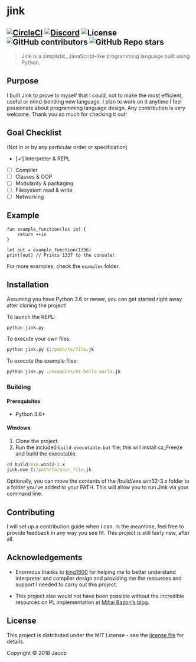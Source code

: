 # jink

[![CircleCI](https://img.shields.io/circleci/build/github/jink-lang/jink?label=tests)](https://circleci.com/gh/jink-lang/jink/tree/master)
[![Discord](https://img.shields.io/discord/365599795886161941?label=Discord)](https://discord.gg/cWzcQz2)
![License](https://img.shields.io/github/license/jink-lang/jink)
![GitHub contributors](https://img.shields.io/github/contributors-anon/jink-lang/jink)
![GitHub Repo stars](https://img.shields.io/github/stars/jink-lang/jink?style=social)
---

> Jink is a simplistic, JavaScript-like programming language built using Python.

## Purpose

I built Jink to prove to myself that I could, not to make the most efficient, useful or mind-bending new language. I plan to work on it anytime I feel passionate about programming language design. Any contribution is very welcome. Thank you so much for checking it out!

## Goal Checklist

(Not in or by any particular order or specification)

- [✓] Interpreter & REPL
- [ ] Compiler
- [ ] Classes & OOP
- [ ] Modularity & packaging
- [ ] Filesystem read & write
- [ ] Networking

## Example

```jink
fun example_function(let in) {
    return ++in
}

let out = example_function(1336)
print(out) // Prints 1337 to the console!
```

For more examples, check the `examples` folder.

## Installation

Assuming you have Python 3.6 or newer, you can get started right away after cloning the project!

To launch the REPL:

```cmd
python jink.py
```

To execute your own files:

```cmd
python jink.py C:/path/to/file.jk
```

To execute the example files:

```cmd
python jink.py ./examples/01-hello_world.jk
```

### Building

#### Prerequisites

* Python 3.6+

#### Windows

1. Clone the project.
2. Run the included `build-executable.bat` file; this will install cx_Freeze and build the executable.

```cmd
cd build/exe.win32-3.x
jink.exe C:/path/to/your_file.jk
```

Optionally, you can move the contents of the /build/exe.win32-3.x folder to a folder you've added to your PATH. This will allow you to run Jink via your command line.

## Contributing

I will set up a contribution guide when I can. In the meantime, feel free to provide feedback in any way you see fit. This project is still fairly new, after all.

## Acknowledgements

* Enormous thanks to [king1600](https://github.com/king1600) for helping me to better understand interpreter and compiler design and providing me the resources and support I needed to carry out this project.

* This project also would not have been possible without the incredible resources on PL implementation at [Mihai Bazon's blog](http://lisperator.net).

## License

This project is distributed under the MIT License - see the [license file](LICENSE) for details.

Copyright © 2018 Jacob
